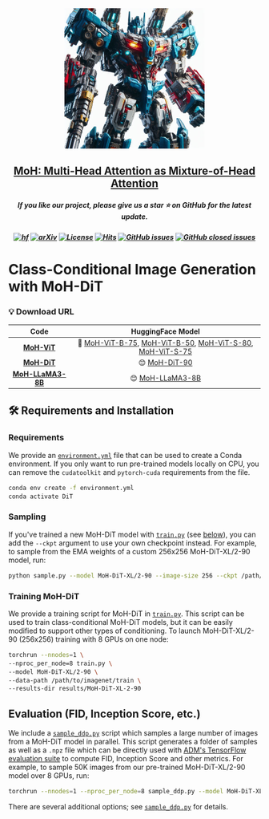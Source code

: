 <div align=center>
<img src="../figures/fig1.png" width="280px">
</div>

<h2 align="center"> <a href="">MoH: Multi-Head Attention as Mixture-of-Head Attention

</a></h2>
<h5 align="center"> If you like our project, please give us a star ⭐ on GitHub for the latest update.</h5>

<h5 align=center>

<!-- [![Demo](https://img.shields.io/badge/⚡-Hugging%20Face%20Demo-yellow.svg)](https://huggingface.co/spaces/Chat-UniVi/Chat-UniVi) -->
[![hf](https://img.shields.io/badge/🤗-Hugging%20Face-blue.svg)](https://huggingface.co/Chat-UniVi)
[![arXiv](https://img.shields.io/badge/Arxiv-2311.08046-b31b1b.svg?logo=arXiv)]()
[![License](https://img.shields.io/badge/Code%20License-Apache2.0-yellow)](https://github.com/SkyworkAI/MoH/blob/main/LICENSE)
[![Hits](https://hits.seeyoufarm.com/api/count/incr/badge.svg?url=https%3A%2F%2Fgithub.com%2FSkyworkAI%2FMoH&count_bg=%2379C83D&title_bg=%23555555&icon=&icon_color=%23E7E7E7&title=Visitor&edge_flat=false)](https://hits.seeyoufarm.com)
[![GitHub issues](https://img.shields.io/github/issues/SkyworkAI/MoH?color=critical&label=Issues)](https://github.com/SkyworkAI/MoH/issues?q=is%3Aopen+is%3Aissue)
[![GitHub closed issues](https://img.shields.io/github/issues-closed/SkyworkAI/MoH?color=success&label=Issues)](https://github.com/SkyworkAI/MoH/issues?q=is%3Aissue+is%3Aclosed)
</h5>

# Class-Conditional Image Generation with MoH-DiT

### 💡 Download URL

<div align=center>

|                   Code                    |                                                                                                                         HuggingFace Model                                                                                                                         |  
|:-----------------------------------------:|:-----------------------------------------------------------------------------------------------------------------------------------------------------------------------------------------------------------------------------------------------------------------:|
|     **[MoH-ViT](MoH-ViT/Readme.md)**      | 🤗 [MoH-ViT-B-75](https://huggingface.co/Chat-UniVi/MoH-ViT-B-75), [MoH-ViT-B-50](https://huggingface.co/Chat-UniVi/MoH-ViT-B-50), [MoH-ViT-S-80](https://huggingface.co/Chat-UniVi/MoH-ViT-S-80), [MoH-ViT-S-75](https://huggingface.co/Chat-UniVi/MoH-ViT-S-75) |
|     **[MoH-DiT](MoH-DiT/Readme.md)**      |                                                                                                 😊 [MoH-DiT-90](https://huggingface.co/Chat-UniVi/MoH-DiT-XL-90)                                                                                                  | 
| **[MoH-LLaMA3-8B](MoH-LLaMA3/Readme.md)** |                                                                                                                        😊 [MoH-LLaMA3-8B](https://huggingface.co/Chat-UniVi/MoH-LLaMA3-8B)                                                                                                                         | 

</div>

## 🛠️ Requirements and Installation
### Requirements

We provide an [`environment.yml`](environment.yml) file that can be used to create a Conda environment. If you only want 
to run pre-trained models locally on CPU, you can remove the `cudatoolkit` and `pytorch-cuda` requirements from the file.

```bash
conda env create -f environment.yml
conda activate DiT
```


### Sampling 

If you've trained a new MoH-DiT model with [`train.py`](train.py) (see [below](#training-dit)), you can add the `--ckpt`
argument to use your own checkpoint instead. For example, to sample from the EMA weights of a custom 
256x256 MoH-DiT-XL/2-90 model, run:

```bash
python sample.py --model MoH-DiT-XL/2-90 --image-size 256 --ckpt /path/to/model.pt
```


### Training MoH-DiT

We provide a training script for MoH-DiT in [`train.py`](train.py). This script can be used to train class-conditional 
MoH-DiT models, but it can be easily modified to support other types of conditioning. To launch MoH-DiT-XL/2-90 (256x256) training with 8 GPUs on 
one node:

```bash
torchrun --nnodes=1 \
--nproc_per_node=8 train.py \
--model MoH-DiT-XL/2-90 \
--data-path /path/to/imagenet/train \
--results-dir results/MoH-DiT-XL-2-90
```

## Evaluation (FID, Inception Score, etc.)

We include a [`sample_ddp.py`](sample_ddp.py) script which samples a large number of images from a MoH-DiT model in parallel. This script 
generates a folder of samples as well as a `.npz` file which can be directly used with [ADM's TensorFlow
evaluation suite](https://github.com/openai/guided-diffusion/tree/main/evaluations) to compute FID, Inception Score and
other metrics. For example, to sample 50K images from our pre-trained MoH-DiT-XL/2-90 model over 8 GPUs, run:

```bash
torchrun --nnodes=1 --nproc_per_node=8 sample_ddp.py --model MoH-DiT-XL/2-90 --num-fid-samples 50000
```

There are several additional options; see [`sample_ddp.py`](sample_ddp.py) for details.